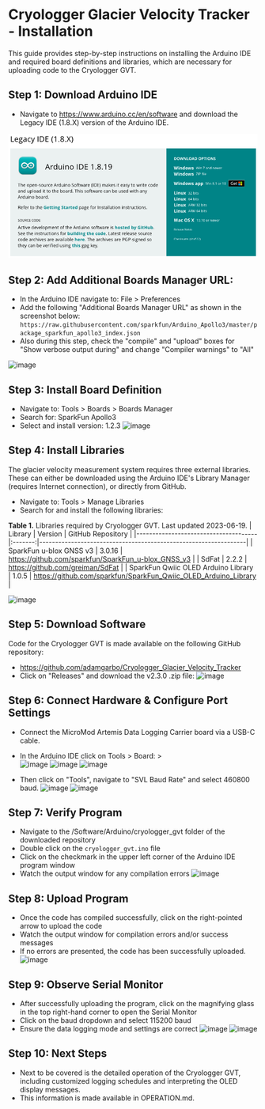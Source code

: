 # Cryologger Glacier Velocity Tracker - Installation
This guide provides step-by-step instructions on installing the Arduino IDE and required board definitions and libraries, which are necessary for uploading code to the Cryologger GVT.

## Step 1: Download Arduino IDE  
* Navigate to https://www.arduino.cc/en/software and download the Legacy IDE (1.8.X) version of the Arduino IDE.

![image](/Images/arduino-ide-download.png)

## Step 2: Add Additional Boards Manager URL:
* In the Arduino IDE navigate to: File > Preferences
* Add the following "Additional Boards Manager URL" as shown in the screenshot below:
```https://raw.githubusercontent.com/sparkfun/Arduino_Apollo3/master/package_sparkfun_apollo3_index.json```
* Also during this step, check the "compile" and "upload" boxes for "Show verbose output during" and change "Compiler warnings" to "All"

![image](/Images/arduino-ide-preferences.png)

## Step 3: Install Board Definition
* Navigate to: Tools > Boards > Boards Manager
* Search for: SparkFun Apollo3
* Select and install version: 1.2.3 
![image](/Images/arduino-ide-boards.png)

## Step 4: Install Libraries
The glacier velocity measurement system requires three external libraries. These can either be downloaded using the Arduino IDE's Library Manager (requires Internet connection), or directly from GitHub.

* Navigate to: Tools > Manage Libraries
* Search for and install the following libraries:

**Table 1.** Libraries required by Cryologger GVT. Last updated 2023-06-19.
| Library                              | Version | GitHub Repository                                               |
|--------------------------------------|:-------:|-----------------------------------------------------------------|
| SparkFun u-blox GNSS v3              |  3.0.16 | https://github.com/sparkfun/SparkFun_u-blox_GNSS_v3             |
| SdFat                                |  2.2.2  | https://github.com/greiman/SdFat                                |
| SparkFun Qwiic OLED Arduino Library  |  1.0.5  | https://github.com/sparkfun/SparkFun_Qwiic_OLED_Arduino_Library |

![image](/Images/arduino-ide-library.png)

## Step 5: Download Software
Code for the Cryologger GVT is made available on the following GitHub repository:
* https://github.com/adamgarbo/Cryologger_Glacier_Velocity_Tracker
* Click on "Releases" and download the v2.3.0 .zip file:
![image](/Images/github-release.png)

## Step 6: Connect Hardware & Configure Port Settings
* Connect the MicroMod Artemis Data Logging Carrier board via a USB-C cable. 
* In the Arduino IDE click on Tools > Board: >   
![image](/Images/arduino-ide-board-1.png)
![image](/Images/arduino-ide-board-2.png)
![image](/Images/arduino-ide-board-3.png)

* Then click on "Tools", navigate to "SVL Baud Rate" and select 460800 baud.
![image](/Images/arduino-ide-baud-1.png)
![image](/Images/arduino-ide-baud-2.png)

## Step 7: Verify Program
* Navigate to the /Software/Arduino/cryologger_gvt folder of the downloaded repository
* Double click on the `cryologger_gvt.ino` file
* Click on the checkmark in the upper left corner of the Arduino IDE program window
* Watch the output window for any compilation errors
![image](/Images/arduino-ide-verify.png)

## Step 8: Upload Program
* Once the code has compiled successfully, click on the right-pointed arrow to upload the code
* Watch the output window for compilation errors and/or success messages
* If no errors are presented, the code has been successfully uploaded.
![image](/Images/arduino-ide-upload.png)

## Step 9: Observe Serial Monitor
* After successfully uploading the program, click on the magnifying glass in the top right-hand corner to open the Serial Monitor
* Click on the baud dropdown and select 115200 baud
* Ensure the data logging mode and settings are correct
![image](/Images/arduino-ide-serial-monitor-1.png)
![image](/Images/arduino-ide-serial-monitor-2.png)

## Step 10: Next Steps
* Next to be covered is the detailed operation of the Cryologger GVT, including customized logging schedules and interpreting the OLED display messages.
* This information is made available in OPERATION.md.
